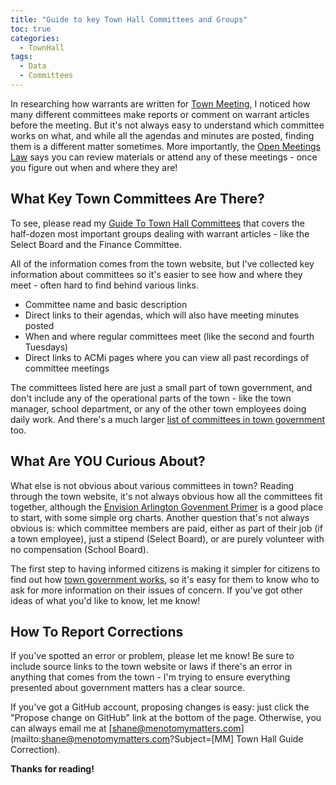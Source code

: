 ```yaml
---
title: "Guide to key Town Hall Committees and Groups"
toc: true
categories:
  - TownHall
tags:
  - Data
  - Committees
---
```


In researching how warrants are written for [Town Meeting](/tm/), 
I noticed how many different committees make reports or comment 
on warrant articles before the meeting. But it's not always easy to understand which 
committee works on what, and while all the agendas and minutes are posted, 
finding them is a different matter sometimes. More importantly, the 
[Open Meetings Law](https://www.mass.gov/the-open-meeting-law) says you can review materials or attend any of these 
meetings - once you figure out when and where they are!

## What Key Town Committees Are There?

To see, please read my [Guide To Town Hall Committees](/townhall/) 
that covers the half-dozen most important groups dealing with warrant articles - like 
the Select Board and the Finance Committee.

All of the information comes from the town website, but I've collected 
key information about committees so it's easier to see how and where 
they meet - often hard to find behind various links.

- Committee name and basic description
- Direct links to their agendas, which will also have meeting minutes posted
- When and where regular committees meet (like the second and fourth Tuesdays)
- Direct links to ACMi pages where you can view all past recordings of committee meetings

The committees listed here are just a small part of town government, and 
don't include any of the operational parts of the town - like the town manager,
school department, or any of the other town employees doing daily work.
And there's a much larger [list of committees in town government](https://www.arlingtonma.gov/town-governance/all-boards-and-committees/) too.

## What Are YOU Curious About?

What else is not obvious about various committees in town?  Reading through 
the town website, it's not always obvious how all the committees fit 
together, although the [Envision Arlington Govenment Primer](https://www.arlingtonma.gov/home/showdocument?id=41026)
is a good place to start, with some simple org charts.  Another question 
that's not always obvious is: which committee members are paid, either as 
part of their job (if a town employee), just a stipend (Select Board), 
or are purely volunteer with no compensation (School Board).

The first step to having informed citizens is making it simpler for 
citizens to find out how [town government works](/townhall/), so it's easy for them
to know who to ask for more information on their issues of concern.
If you've got other ideas of what you'd like to know, let me know! 

## How To Report Corrections

If you've spotted an error or problem, please let me know!  Be sure to 
include source links to the town website or laws if there's an error 
in anything that comes from the town - I'm trying to ensure everything 
presented about government matters has a clear source.

If you've got a GitHub account, proposing changes is easy: just click the 
"Propose change on GitHub" link at the bottom of the page.  Otherwise, 
you can always email me at [shane@menotomymatters.com](mailto:shane@menotomymatters.com?Subject=[MM] Town Hall Guide Correction).

**Thanks for reading!**

